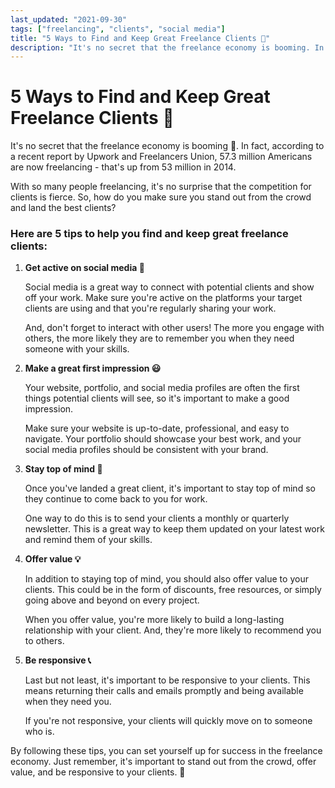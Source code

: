 ```yaml
---
last_updated: "2021-09-30"
tags: ["freelancing", "clients", "social media"]
title: "5 Ways to Find and Keep Great Freelance Clients 🎯"
description: "It's no secret that the freelance economy is booming. In fact, according to a recent report by Upwork and Freelancers Union, 57.3 million Americans are now freelancing - that's up from 53 million in 2014."
---
```


# 5 Ways to Find and Keep Great Freelance Clients 🎯

It's no secret that the freelance economy is booming 🚀. In fact, according to a recent report by Upwork and Freelancers Union, 57.3 million Americans are now freelancing - that's up from 53 million in 2014.

With so many people freelancing, it's no surprise that the competition for clients is fierce. So, how do you make sure you stand out from the crowd and land the best clients?

### Here are 5 tips to help you find and keep great freelance clients:

1. **Get active on social media 📱**

    Social media is a great way to connect with potential clients and show off your work. Make sure you're active on the platforms your target clients are using and that you're regularly sharing your work.

    And, don't forget to interact with other users! The more you engage with others, the more likely they are to remember you when they need someone with your skills.

2. **Make a great first impression 😃**

    Your website, portfolio, and social media profiles are often the first things potential clients will see, so it's important to make a good impression.

    Make sure your website is up-to-date, professional, and easy to navigate. Your portfolio should showcase your best work, and your social media profiles should be consistent with your brand.

3. **Stay top of mind 🧠**

    Once you've landed a great client, it's important to stay top of mind so they continue to come back to you for work.

    One way to do this is to send your clients a monthly or quarterly newsletter. This is a great way to keep them updated on your latest work and remind them of your skills.

4. **Offer value 💡**

    In addition to staying top of mind, you should also offer value to your clients. This could be in the form of discounts, free resources, or simply going above and beyond on every project.

    When you offer value, you're more likely to build a long-lasting relationship with your client. And, they're more likely to recommend you to others.

5. **Be responsive 📞**

    Last but not least, it's important to be responsive to your clients. This means returning their calls and emails promptly and being available when they need you.

    If you're not responsive, your clients will quickly move on to someone who is.

By following these tips, you can set yourself up for success in the freelance economy. Just remember, it's important to stand out from the crowd, offer value, and be responsive to your clients. 🌟
